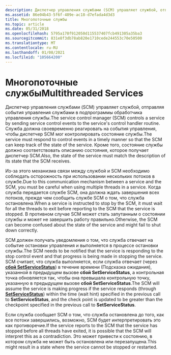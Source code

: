 ```yaml
---
description: Диспетчер управления службами (SCM) управляет службой, отправляя события управления службами в подпрограммы обработчика управления службами.
ms.assetid: 86e04b43-5f6f-409e-ac18-d7efada4d3d3
title: Многопоточные службы
ms.topic: article
ms.date: 05/31/2018
ms.openlocfilehash: 5795a170f912050d115537407fcb491305a35ba3
ms.sourcegitcommit: 831e8f3db78ab820e1710cede244553c70e50500
ms.translationtype: MT
ms.contentlocale: ru-RU
ms.lasthandoff: 01/08/2021
ms.locfileid: "105664200"
---
```

# <a name="multithreaded-services"></a><span data-ttu-id="4d555-103">Многопоточные службы</span><span class="sxs-lookup"><span data-stu-id="4d555-103">Multithreaded Services</span></span>

<span data-ttu-id="4d555-104">Диспетчер управления службами (SCM) управляет службой, отправляя события управления службами в подпрограммы обработчика управления службы.</span><span class="sxs-lookup"><span data-stu-id="4d555-104">The service control manager (SCM) controls a service by sending service control events to the service's control handler routine.</span></span> <span data-ttu-id="4d555-105">Служба должна своевременно реагировать на события управления, чтобы диспетчер SCM мог контролировать состояние службы.</span><span class="sxs-lookup"><span data-stu-id="4d555-105">The service must respond to control events in a timely manner so that the SCM can keep track of the state of the service.</span></span> <span data-ttu-id="4d555-106">Кроме того, состояние службы должно соответствовать описанию состояния, которое получает диспетчер SCM.</span><span class="sxs-lookup"><span data-stu-id="4d555-106">Also, the state of the service must match the description of its state that the SCM receives.</span></span>

<span data-ttu-id="4d555-107">Из-за этого механизма связи между службой и SCM необходимо соблюдать осторожность при использовании нескольких потоков в службе.</span><span class="sxs-lookup"><span data-stu-id="4d555-107">Due to this communication mechanism between a service and the SCM, you must be careful when using multiple threads in a service.</span></span> <span data-ttu-id="4d555-108">Когда служба передается службе SCM, она должна ждать завершения всех потоков, прежде чем сообщить службе SCM о том, что служба остановлена.</span><span class="sxs-lookup"><span data-stu-id="4d555-108">When a service is instructed to stop by the SCM, it must wait for all the threads to exit before reporting to the SCM that the service is stopped.</span></span> <span data-ttu-id="4d555-109">В противном случае SCM может стать запутанным о состоянии службы и может не завершить работу правильно.</span><span class="sxs-lookup"><span data-stu-id="4d555-109">Otherwise, the SCM can become confused about the state of the service and might fail to shut down correctly.</span></span>

<span data-ttu-id="4d555-110">SCM должен получать уведомления о том, что служба отвечает на событие остановки управления и выполняется в процессе остановки службы.</span><span class="sxs-lookup"><span data-stu-id="4d555-110">The SCM needs to be notified that the service is responding to the stop control event and that progress is being made in stopping the service.</span></span> <span data-ttu-id="4d555-111">SCM считает, что служба выполняется, если служба отвечает (через [**сбой SetServiceStatus**](/windows/desktop/api/Winsvc/nf-winsvc-setservicestatus)) в течение времени (Подсказка ожидания), указанной в предыдущем вызове **сбой SetServiceStatus**, а контрольная точка обновляется так, чтобы она превышала контрольную точку, указанную в предыдущем вызове **сбой SetServiceStatus**.</span><span class="sxs-lookup"><span data-stu-id="4d555-111">The SCM will assume the service is making progress if the service responds (through [**SetServiceStatus**](/windows/desktop/api/Winsvc/nf-winsvc-setservicestatus)) within the time (wait hint) specified in the previous call to **SetServiceStatus**, and the check point is updated to be greater than the checkpoint specified in the previous call to **SetServiceStatus**.</span></span>

<span data-ttu-id="4d555-112">Если служба сообщает SCM о том, что служба остановлена до того, как все потоки завершились, возможно, SCM будет интерпретировать это как противоречие.</span><span class="sxs-lookup"><span data-stu-id="4d555-112">If the service reports to the SCM that the service has stopped before all threads have exited, it is possible that the SCM will interpret this as a contradiction.</span></span> <span data-ttu-id="4d555-113">Это может привести к состоянию, в котором служба не может быть остановлена или перезапущена.</span><span class="sxs-lookup"><span data-stu-id="4d555-113">This might result in a state where the service cannot be stopped or restarted.</span></span>

 

 



